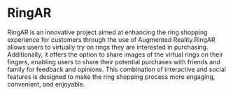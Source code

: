 # RingAR

RingAR is an innovative project aimed at enhancing the ring shopping experience for customers through the use of Augmented Reality.RingAR allows users to virtually try on rings they are interested in purchasing. Additionally, it offers the option to share images of the virtual rings on their fingers, enabling users to share their potential purchases with friends and family for feedback and opinions. This combination of interactive and social features is designed to make the ring shopping process more engaging, convenient, and enjoyable.
